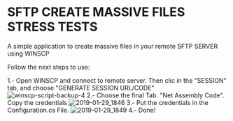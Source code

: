 # SFTP CREATE MASSIVE FILES STRESS TESTS
A simple application to create massive files in your remote SFTP SERVER using WINSCP

Follow the next steps to use:

1.- Open WINSCP and connect to remote server. Then clic in the "SESSION" tab, and choose "GENERATE SESSION URL/CODE"
![winscp-script-backup-4](https://user-images.githubusercontent.com/3075497/51949062-0806c100-23f9-11e9-8a83-7db793399ecf.png)
2.- Choose the final Tab. "Net Assembly Code". Copy the credentials
![2019-01-29_1846](https://user-images.githubusercontent.com/3075497/51949068-0dfca200-23f9-11e9-801e-32afcfed8e4e.png)
3.- Put the credentials in the Configuration.cs File.
![2019-01-29_1849](https://user-images.githubusercontent.com/3075497/51949074-1359ec80-23f9-11e9-9e33-9fbe81004e96.png)
4.- Done!





